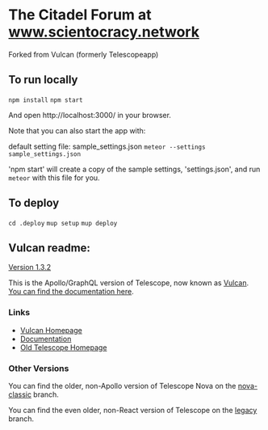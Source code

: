 # The Citadel Forum at www.scientocracy.network

Forked from Vulcan (formerly Telescopeapp)

## To run locally

`npm install`
`npm start`

And open http://localhost:3000/ in your browser.

Note that you can also start the app with:

default setting file: sample_settings.json
`meteor --settings sample_settings.json`

'npm start' will create a copy of the sample settings, 'settings.json', and run `meteor` with this file for you.


## To deploy

`cd .deploy`
`mup setup`
`mup deploy`


## Vulcan readme:

[Version 1.3.2](https://github.com/TelescopeJS/Telescope/releases)

This is the Apollo/GraphQL version of Telescope, now known as [Vulcan](http://vulcanjs.org). [You can find the documentation here](http://docs.vulcanjs.org/).

### Links

- [Vulcan Homepage](http://vulcanjs.org)
- [Documentation](http://docs.vulcanjs.org)
- [Old Telescope Homepage](http://telescopeapp.org)

### Other Versions

You can find the older, non-Apollo version of Telescope Nova on the [nova-classic](https://github.com/TelescopeJS/Telescope/tree/nova-classic) branch.

You can find the even older, non-React version of Telescope on the [legacy](https://github.com/TelescopeJS/Telescope/tree/legacy) branch.
